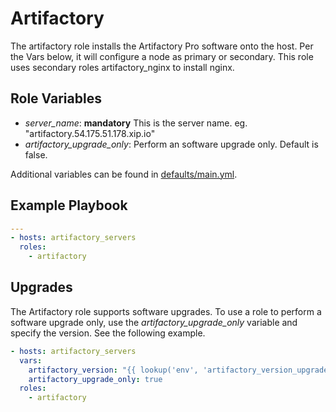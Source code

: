 # Artifactory

The artifactory role installs the Artifactory Pro software onto the host. Per the Vars below, it will configure a node as primary or secondary. This role uses secondary roles artifactory_nginx to install nginx.

## Role Variables

* _server_name_: **mandatory** This is the server name. eg. "artifactory.54.175.51.178.xip.io"
* _artifactory_upgrade_only_: Perform an software upgrade only. Default is false.

Additional variables can be found in [defaults/main.yml](./defaults/main.yml).

## Example Playbook

```YAML
---
- hosts: artifactory_servers
  roles:
    - artifactory
```

## Upgrades

The Artifactory role supports software upgrades. To use a role to perform a software upgrade only, use the _artifactory_upgrade_only_ variable and specify the version. See the following example.

```YAML
- hosts: artifactory_servers
  vars:
    artifactory_version: "{{ lookup('env', 'artifactory_version_upgrade') }}"
    artifactory_upgrade_only: true
  roles:
    - artifactory
```
